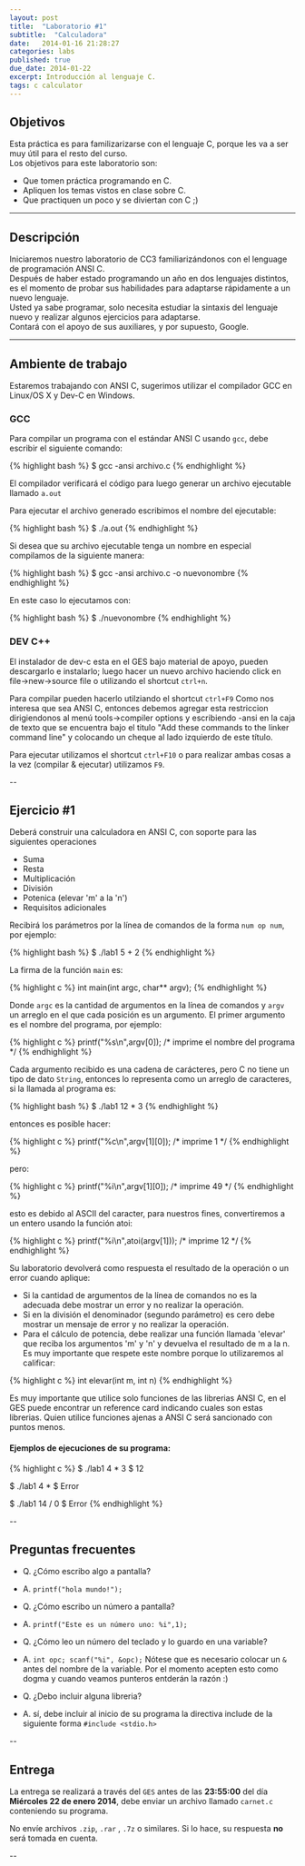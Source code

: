 ```yaml
---
layout: post
title:  "Laboratorio #1"
subtitle:  "Calculadora"
date:   2014-01-16 21:28:27
categories: labs
published: true
due_date: 2014-01-22
excerpt: Introducción al lenguaje C.
tags: c calculator
---
```


## Objetivos

Esta práctica es para familizarizarse con el lenguaje C, porque les va a ser muy útil para el resto del curso.  
Los objetivos para este laboratorio son:

- Que tomen práctica programando en C.
- Apliquen los temas vistos en clase sobre C.
- Que practiquen un poco y se diviertan con C ;)

---

## Descripción

Iniciaremos nuestro laboratorio de CC3 familiarizándonos con el lenguage de programación ANSI C.  
Después de haber estado programando un año en dos lenguajes distintos, es el momento de probar sus habilidades para adaptarse rápidamente a un nuevo lenguaje.  
Usted ya sabe programar, solo necesita estudiar la sintaxis del lenguaje nuevo y realizar algunos ejercicios para adaptarse.  
Contará con el apoyo de sus auxiliares, y por supuesto, Google.

---
## Ambiente de trabajo

Estaremos trabajando con ANSI C, sugerimos utilizar el compilador GCC en Linux/OS X y Dev-C en Windows.

### GCC
Para compilar un programa con el estándar ANSI C usando `gcc`, debe escribir el siguiente comando:

{% highlight bash %}
$ gcc -ansi archivo.c
{% endhighlight %}

El compilador verificará el código para luego generar un archivo ejecutable llamado `a.out`

Para ejecutar el archivo generado escribimos el nombre del ejecutable:

{% highlight bash %}
$ ./a.out
{% endhighlight %}

Si desea que su archivo ejecutable tenga un nombre en especial compilamos de la siguiente manera:

{% highlight bash %}
$ gcc -ansi archivo.c -o nuevonombre
{% endhighlight %}

En este caso lo ejecutamos con:

{% highlight bash %}
$ ./nuevonombre
{% endhighlight %}

### DEV C++

El instalador de dev-c esta en el GES bajo material de apoyo, pueden descargarlo e instalarlo; luego hacer un nuevo archivo haciendo click en file->new->source file o utilizando el shortcut `ctrl+n`.

Para compilar pueden hacerlo utilziando el shortcut `ctrl+F9` Como nos interesa que sea ANSI C, entonces debemos agregar esta restriccion dirigiendonos al menú tools->compiler options y escribiendo -ansi en la caja de texto que se encuentra bajo el titulo "Add these commands to the linker command line" y colocando un cheque al lado izquierdo de este título.

Para ejecutar utilizamos el shortcut `ctrl+F10` o para realizar ambas cosas a la vez (compilar & ejecutar) utilizamos `F9`.

--
## Ejercicio #1

Deberá construir una calculadora en ANSI C, con soporte para las siguientes operaciones

- Suma
- Resta
- Multiplicación
- División
- Potenica (elevar 'm' a la 'n')
- Requisitos adicionales

Recibirá los parámetros por la línea de comandos de la forma `num op num`, por ejemplo:

{% highlight bash %}
$ ./lab1 5 + 2
{% endhighlight %}

La firma de la función `main` es:


{% highlight c %}
int main(int argc, char** argv);
{% endhighlight %}

Donde `argc` es la cantidad de argumentos en la línea de comandos y `argv` un arreglo en el que cada posición es un argumento. El primer argumento es el nombre del programa, por ejemplo:

{% highlight c %}
printf("%s\n",argv[0]); /* imprime el nombre del programa */
{% endhighlight %}

Cada argumento recibido es una cadena de carácteres, pero C no tiene un tipo de dato `String`, entonces lo representa como un arreglo de caracteres, si la llamada al programa es:

{% highlight bash %}
$ ./lab1 12 * 3
{% endhighlight %}

entonces es posible hacer:

{% highlight c %}
printf("%c\n",argv[1][0]); /* imprime 1 */
{% endhighlight %}

pero:

{% highlight c %}
printf("%i\n",argv[1][0]); /* imprime 49 */
{% endhighlight %}

esto es debido al ASCII del caracter, para nuestros fines, convertiremos a un entero usando la función atoi:

{% highlight c %}
printf("%i\n",atoi(argv[1])); /* imprime 12 */
{% endhighlight %}

Su laboratorio devolverá como respuesta el resultado de la operación o un error cuando aplique:

- Si la cantidad de argumentos de la línea de comandos no es la adecuada debe mostrar un error y no realizar la operación.
- Si en la división el denominador (segundo parámetro) es cero debe mostrar un mensaje de error y no realizar la operación.
- Para el cálculo de potencia, debe realizar una función llamada 'elevar' que reciba los argumentos 'm' y 'n' y devuelva el resultado de m a la n. Es muy importante que respete este nombre porque lo utilizaremos al calificar:

{% highlight c %}
int elevar(int m, int n)
{% endhighlight %}

Es muy importante que utilice solo funciones de las librerias ANSI C, en el GES puede encontrar un reference card indicando cuales son estas librerias. Quien utilice funciones ajenas a ANSI C será sancionado con puntos menos.

#### Ejemplos de ejecuciones de su programa:

{% highlight c %}
$ ./lab1 4 * 3
$ 12

$ ./lab1 4 *
$ Error

$ ./lab1 14 / 0
$ Error
{% endhighlight %}

--
## Preguntas frecuentes

- Q. ¿Cómo escribo algo a pantalla?
- A. `printf("hola mundo!");`

- Q. ¿Cómo escribo un número a pantalla?
- A. `printf("Este es un número uno: %i",1);`

- Q. ¿Cómo leo un número del teclado y lo guardo en una variable?
- A. `int opc; scanf("%i", &opc);` Nótese que es necesario colocar un `&` antes del nombre de la variable. Por el momento acepten esto como dogma y cuando veamos punteros entderán la razón :)

- Q. ¿Debo incluir alguna libreria?
- A. sí, debe incluir al inicio de su programa la directiva include de la siguiente forma `#include <stdio.h>`

--
## Entrega

La entrega se realizará a través del `GES` antes de las **23:55:00** del día **Miércoles 22 de enero 2014**, debe enviar un archivo llamado `carnet.c` conteniendo su programa.  
  
No envíe archivos `.zip`, `.rar` , `.7z` o similares. Si lo hace, su respuesta **no** será tomada en cuenta.

--